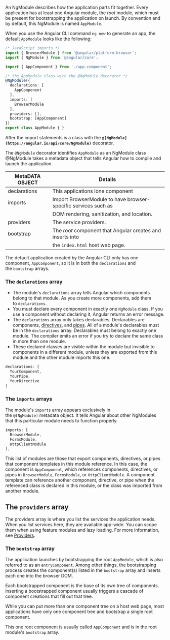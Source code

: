 An NgModule describes how the application parts fit together. Every application has at least one Angular module, the _root_ module, which must be present for bootstrapping the application on launch. By convention and by default, this NgModule is named `AppModule`.

When you use the Angular CLI command `ng new` to generate an app, the default `AppModule` looks like the following:
```Typescript
/* JavaScript imports */
import { BrowserModule } from '@angular/platform-browser';
import { NgModule } from '@angular/core';

import { AppComponent } from './app.component';

/* the AppModule class with the @NgModule decorator */
@NgModule({
  declarations: [
    AppComponent
  ],
  imports: [
    BrowserModule
  ],
  providers: [],
  bootstrap: [AppComponent]
})
export class AppModule { }
```
After the import statements is a class with the **`@[NgModule](https://angular.io/api/core/NgModule)`** decorator.

The `@NgModule` decorator identifies `AppModule` as an NgModule class @NgModule takes a metadata object that tells Angular how to compile and launch the application.

|   MetaDATA OBJECT |                      Details                                                                         |
|   --------------------  | ------------------------------------------------------------------------ | 
|  declarations             | This applications lone component                                       |
| imports                     | Import BrowserModule to have  browser-specific services such as      |
|                                   |  DOM rendering, sanitization, and location.                     |
| providers                  | The service providers.                                                 |
|  bootstrap                |  The _root_ component that Angular creates and inserts into 
|             |              the `index.html` host web page.|

The default application created by the Angular CLI only has one component, `AppComponent`, so it is in both the `declarations` and the `bootstrap` arrays.

### The `declarations` array
- The module's `declarations` array tells Angular which components belong to that module. As you create more components, add them to `declarations`.
- You must declare every component in exactly one `NgModule` class. If you use a component without declaring it, Angular returns an error message.
- The `declarations` array only takes declarables. Declarables are components, [directives](https://angular.io/guide/attribute-directives), and [pipes](https://angular.io/guide/pipes). All of a module's declarables must be in the `declarations` array. Declarables must belong to exactly one module. The compiler emits an error if you try to declare the same class in more than one module.
- These declared classes are visible within the module but invisible to components in a different module, unless they are exported from this module and the other module imports this one.
``` Typescript
declarations: [
  YourComponent,
  YourPipe,
  YourDirective
]
```

### The `imports` arrays
The module's `imports` array appears exclusively in the `@[NgModule]` metadata object. It tells Angular about other NgModules that this particular module needs to function properly.

```Typescript
imports: [
  BrowserModule,
  FormsModule,
  HttpClientModule
],
```

This list of modules are those that export components, directives, or pipes that component templates in this module reference. In this case, the component is `AppComponent`, which references components, directives, or pipes in `BrowserModule`, `FormsModule`, or `HttpClientModule`. A component template can reference another component, directive, or pipe when the referenced class is declared in this module, or the class was imported from another module.

## The `providers` array

The providers array is where you list the services the application needs. When you list services here, they are available app-wide. You can scope them when using feature modules and lazy loading. For more information, see [Providers](https://angular.io/guide/providers).

### The `bootstrap` array

The application launches by bootstrapping the root `AppModule`, which is also referred to as an `entryComponent`. Among other things, the bootstrapping process creates the component(s) listed in the `bootstrap` array and inserts each one into the browser DOM.

Each bootstrapped component is the base of its own tree of components. Inserting a bootstrapped component usually triggers a cascade of component creations that fill out that tree.

While you can put more than one component tree on a host web page, most applications have only one component tree and bootstrap a single root component.

This one root component is usually called `AppComponent` and is in the root module's `bootstrap` array.